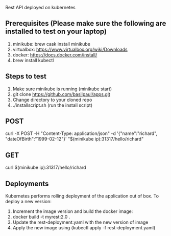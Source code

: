 Rest API deployed on kubernetes


Prerequisites (Please make sure the following are installed to test on your laptop)
-------------
1. minikube: brew cask install minikube
2. virtualbox: https://www.virtualbox.org/wiki/Downloads
3. docker: https://docs.docker.com/install/
4. brew install kubectl

Steps to test
-------------
1. Make sure minikube is running (minikube start)
2. git clone https://github.com/basilpaul/apps.git
3. Change directory to your cloned repo
4. ./installscript.sh (run the install script)

POST
----
curl -X POST -H "Content-Type: application/json" -d '{"name":"richard", "dateOfBirth":"1999-02-12"}' "$(minikube ip):31317/hello/richard"

GET
---
curl $(minikube ip):31317/hello/richard

Deployments
-----------
Kubernetes performs rolling deployment of the application out of box. To deploy a new version:
1. Increment the image version and build the docker image:
2. docker build -t myrest:2.0 .
3. Update the rest-deployment.yaml with the new version of image
4. Apply the new image using (kubectl apply -f rest-deployment.yaml)

